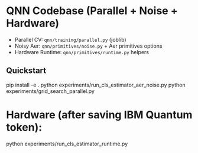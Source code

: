 
# QNN Codebase (Parallel + Noise + Hardware)
- Parallel CV: `qnn/training/parallel.py` (joblib)
- Noisy Aer: `qnn/primitives/noise.py` + Aer primitives options
- Hardware Runtime: `qnn/primitives/runtime.py` helpers

## Quickstart
pip install -e .
python experiments/run_cls_estimator_aer_noise.py
python experiments/grid_search_parallel.py
# Hardware (after saving IBM Quantum token):
python experiments/run_cls_estimator_runtime.py

